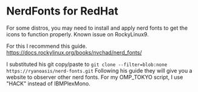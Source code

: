 <h1>NerdFonts for RedHat</h1>
For some distros, you may need to install and apply nerd fonts to get the icons to function properly.
Known issue on RockyLinux9.

For this I recommend this guide.
https://docs.rockylinux.org/books/nvchad/nerd_fonts/

I substituted his git copy/paste to ```git clone --filter=blob:none https://ryanoasis/nerd-fonts.git```
Following his guide they will give you a website to observer other nerd fonts.
For my OMP_TOKYO script, I use "HACK" instead of IBMPlexMono.
